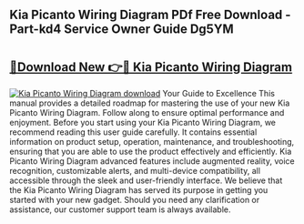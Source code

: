 ## Kia Picanto Wiring Diagram PDf Free Download - Part-kd4 Service Owner Guide Dg5YM

# <h2><a href="http://dfkv6t.blite.top/?on=Kia+Picanto+Wiring+Diagram">🔗Download New 👉🔴 Kia Picanto Wiring Diagram</a></h2>

[![Kia Picanto Wiring Diagram download](https://i.imgur.com/lujVjoI.png)](http://dfkv6t.blite.top/?on=Kia+Picanto+Wiring+Diagram)
Your Guide to Excellence This manual provides a detailed roadmap for mastering the use of your new Kia Picanto Wiring Diagram. Follow along to ensure optimal performance and enjoyment. Before you start using your Kia Picanto Wiring Diagram, we recommend reading this user guide carefully. It contains essential information on product setup, operation, maintenance, and troubleshooting, ensuring that you are able to use the product effectively and efficiently. Kia Picanto Wiring Diagram advanced features include augmented reality, voice recognition, customizable alerts, and multi-device compatibility, all accessible through the sleek and user-friendly interface. We believe that the Kia Picanto Wiring Diagram has served its purpose in getting you started with your new gadget. Should you need any clarification or assistance, our customer support team is always available.
